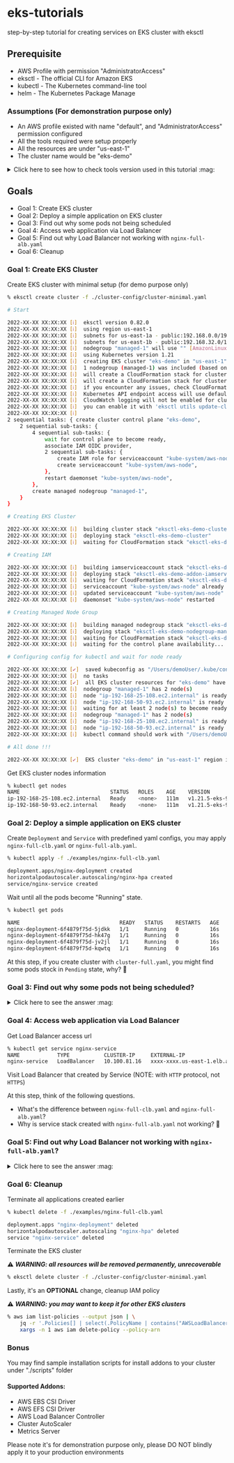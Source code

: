 # eks-tutorials

step-by-step tutorial for creating services on EKS cluster with eksctl

## Prerequisite

- AWS Profile with permission "AdministratorAccess"
- eksctl - The official CLI for Amazon EKS
- kubectl - The Kubernetes command-line tool
- helm - The Kubernetes Package Manage

### Assumptions (**For demonstration purpose only**)

- An AWS profile existed with name "default", and "AdministratorAccess" permission configured
- All the tools required were setup properly
- All the resources are under "us-east-1"
- The cluster name would be "eks-demo"

<details>
<summary>Click here to see how to check tools version used in this tutorial :mag:</summary>

Check `eksctl` version

```sh
% eksctl version

0.82.0
```

Check `kubectl` version

```sh
% kubectl version --client --short

Client Version: v1.23.3
```

Check `helm` version

```sh
% helm version --short

v3.8.0+gd141386
```
</details>

## Goals

- Goal 1: Create EKS cluster
- Goal 2: Deploy a simple application on EKS cluster
- Goal 3: Find out why some pods not being scheduled
- Goal 4: Access web application via Load Balancer
- Goal 5: Find out why Load Balancer not working with `nginx-full-alb.yaml`
- Goal 6: Cleanup


### Goal 1: Create EKS Cluster

Create EKS cluster with minimal setup (for demo purpose only)

```sh
% eksctl create cluster -f ./cluster-config/cluster-minimal.yaml

# Start

2022-XX-XX XX:XX:XX [ℹ]  eksctl version 0.82.0
2022-XX-XX XX:XX:XX [ℹ]  using region us-east-1
2022-XX-XX XX:XX:XX [ℹ]  subnets for us-east-1a - public:192.168.0.0/19 private:192.168.64.0/19
2022-XX-XX XX:XX:XX [ℹ]  subnets for us-east-1b - public:192.168.32.0/19 private:192.168.96.0/19
2022-XX-XX XX:XX:XX [ℹ]  nodegroup "managed-1" will use "" [AmazonLinux2/1.21]
2022-XX-XX XX:XX:XX [ℹ]  using Kubernetes version 1.21
2022-XX-XX XX:XX:XX [ℹ]  creating EKS cluster "eks-demo" in "us-east-1" region with managed nodes
2022-XX-XX XX:XX:XX [ℹ]  1 nodegroup (managed-1) was included (based on the include/exclude rules)
2022-XX-XX XX:XX:XX [ℹ]  will create a CloudFormation stack for cluster itself and 0 nodegroup stack(s)
2022-XX-XX XX:XX:XX [ℹ]  will create a CloudFormation stack for cluster itself and 1 managed nodegroup stack(s)
2022-XX-XX XX:XX:XX [ℹ]  if you encounter any issues, check CloudFormation console or try 'eksctl utils describe-stacks --region=us-east-1 --cluster=eks-demo'
2022-XX-XX XX:XX:XX [ℹ]  Kubernetes API endpoint access will use default of {publicAccess=true, privateAccess=false} for cluster "eks-demo" in "us-east-1"
2022-XX-XX XX:XX:XX [ℹ]  CloudWatch logging will not be enabled for cluster "eks-demo" in "us-east-1"
2022-XX-XX XX:XX:XX [ℹ]  you can enable it with 'eksctl utils update-cluster-logging --enable-types={SPECIFY-YOUR-LOG-TYPES-HERE (e.g. all)} --region=us-east-1 --cluster=eks-demo'
2022-XX-XX XX:XX:XX [ℹ]
2 sequential tasks: { create cluster control plane "eks-demo",
    2 sequential sub-tasks: {
        4 sequential sub-tasks: {
            wait for control plane to become ready,
            associate IAM OIDC provider,
            2 sequential sub-tasks: {
                create IAM role for serviceaccount "kube-system/aws-node",
                create serviceaccount "kube-system/aws-node",
            },
            restart daemonset "kube-system/aws-node",
        },
        create managed nodegroup "managed-1",
    }
}

# Creating EKS Cluster

2022-XX-XX XX:XX:XX [ℹ]  building cluster stack "eksctl-eks-demo-cluster"
2022-XX-XX XX:XX:XX [ℹ]  deploying stack "eksctl-eks-demo-cluster"
2022-XX-XX XX:XX:XX [ℹ]  waiting for CloudFormation stack "eksctl-eks-demo-cluster"

# Creating IAM

2022-XX-XX XX:XX:XX [ℹ]  building iamserviceaccount stack "eksctl-eks-demo-addon-iamserviceaccount-kube-system-aws-node"
2022-XX-XX XX:XX:XX [ℹ]  deploying stack "eksctl-eks-demo-addon-iamserviceaccount-kube-system-aws-node"
2022-XX-XX XX:XX:XX [ℹ]  waiting for CloudFormation stack "eksctl-eks-demo-addon-iamserviceaccount-kube-system-aws-node"
2022-XX-XX XX:XX:XX [ℹ]  serviceaccount "kube-system/aws-node" already exists
2022-XX-XX XX:XX:XX [ℹ]  updated serviceaccount "kube-system/aws-node"
2022-XX-XX XX:XX:XX [ℹ]  daemonset "kube-system/aws-node" restarted

# Creating Managed Node Group

2022-XX-XX XX:XX:XX [ℹ]  building managed nodegroup stack "eksctl-eks-demo-nodegroup-managed-1"
2022-XX-XX XX:XX:XX [ℹ]  deploying stack "eksctl-eks-demo-nodegroup-managed-1"
2022-XX-XX XX:XX:XX [ℹ]  waiting for CloudFormation stack "eksctl-eks-demo-nodegroup-managed-1"
2022-XX-XX XX:XX:XX [ℹ]  waiting for the control plane availability...

# Configuring config for kubectl and wait for node ready

2022-XX-XX XX:XX:XX [✔]  saved kubeconfig as "/Users/demoUser/.kube/config"
2022-XX-XX XX:XX:XX [ℹ]  no tasks
2022-XX-XX XX:XX:XX [✔]  all EKS cluster resources for "eks-demo" have been created
2022-XX-XX XX:XX:XX [ℹ]  nodegroup "managed-1" has 2 node(s)
2022-XX-XX XX:XX:XX [ℹ]  node "ip-192-168-25-108.ec2.internal" is ready
2022-XX-XX XX:XX:XX [ℹ]  node "ip-192-168-50-93.ec2.internal" is ready
2022-XX-XX XX:XX:XX [ℹ]  waiting for at least 2 node(s) to become ready in "managed-1"
2022-XX-XX XX:XX:XX [ℹ]  nodegroup "managed-1" has 2 node(s)
2022-XX-XX XX:XX:XX [ℹ]  node "ip-192-168-25-108.ec2.internal" is ready
2022-XX-XX XX:XX:XX [ℹ]  node "ip-192-168-50-93.ec2.internal" is ready
2022-XX-XX XX:XX:XX [ℹ]  kubectl command should work with "/Users/demoUser/.kube/config", try 'kubectl get nodes'

# All done !!!

2022-XX-XX XX:XX:XX [✔]  EKS cluster "eks-demo" in "us-east-1" region is ready
```
</details>

Get EKS cluster nodes information

```sh
% kubectl get nodes
NAME                             STATUS   ROLES    AGE    VERSION
ip-192-168-25-108.ec2.internal   Ready    <none>   111m   v1.21.5-eks-9017834
ip-192-168-50-93.ec2.internal    Ready    <none>   111m   v1.21.5-eks-9017834
```


### Goal 2: Deploy a simple application on EKS cluster

Create `Deployment` and `Service` with predefined yaml configs, you may apply `nginx-full-clb.yaml` or `nginx-full-alb.yaml`.

```sh
% kubectl apply -f ./examples/nginx-full-clb.yaml

deployment.apps/nginx-deployment created
horizontalpodautoscaler.autoscaling/nginx-hpa created
service/nginx-service created
```

Wait until all the pods become "Running" state.

```sh
% kubectl get pods

NAME                                READY   STATUS    RESTARTS   AGE
nginx-deployment-6f4879f75d-5jdkk   1/1     Running   0          16s
nginx-deployment-6f4879f75d-hk47g   1/1     Running   0          16s
nginx-deployment-6f4879f75d-jv2jl   1/1     Running   0          16s
nginx-deployment-6f4879f75d-kqwtq   1/1     Running   0          16s
```

At this step, if you create cluster with `cluster-full.yaml`, you might find some pods stock in `Pending` state, why? :thinking:

### Goal 3: Find out why some pods not being scheduled?

<details>
<summary>Click here to see the answer :mag:</summary>
please try to find the reason by yourself
</details>

### Goal 4: Access web application via Load Balancer

Get Load Balancer access url

```sh
% kubectl get service nginx-service
NAME            TYPE           CLUSTER-IP     EXTERNAL-IP                             PORT(S)        AGE
nginx-service   LoadBalancer   10.100.81.16   xxxx-xxxx.us-east-1.elb.amazonaws.com   80:31513/TCP   3m30s
```

Visit Load Balancer that created by Service (NOTE: with `HTTP` protocol, not `HTTPS`)

At this step, think of the following questions.

- What's the difference between `nginx-full-clb.yaml` and `nginx-full-alb.yaml`?
- Why is service stack created with `nginx-full-alb.yaml` not working? :thinking:

### Goal 5: Find out why Load Balancer not working with `nginx-full-alb.yaml`?

<details>
<summary>Click here to see the answer :mag:</summary>
Answer: Lack of AWS Load Balancer Controller support.

To setup AWS Load Balancer Controller, please follow the steps below to finish setup,

1) curl -o iam_policy.json https://raw.githubusercontent.com/kubernetes-sigs/aws-load-balancer-controller/v2.3.1/docs/install/iam_policy.json

2) aws iam create-policy --policy-name AWSLoadBalancerControllerIAMPolicy --policy-document file://iam_policy.json

3) export AWS_ACCOUNT_ID=$(aws sts get-caller-identity --query Account --output text)

4) eksctl create iamserviceaccount \
     --cluster=eks-demo \
     --namespace=kube-system \
     --name=aws-load-balancer-controller \
     --attach-policy-arn=arn:aws:iam::${AWS_ACCOUNT_ID}:policy/AWSLoadBalancerControllerIAMPolicy \
     --override-existing-serviceaccounts \
     --approve

5) helm repo add eks https://aws.github.io/eks-charts

6) helm repo update

7) export VPC_ID=$(aws eks describe-cluster --name eks-demo --query 'cluster.resourcesVpcConfig.vpcId' --output text --region us-east-1)

8) helm install aws-load-balancer-controller eks/aws-load-balancer-controller \
     -n kube-system \
     --set clusterName=eks-demo \
     --set serviceAccount.create=false \
     --set serviceAccount.name=aws-load-balancer-controller \
     --set image.repository=602401143452.dkr.ecr.us-east-1.amazonaws.com/amazon/aws-load-balancer-controller \
     --set region=us-east-1 \
     --set VpcId=${VPC_ID}

After finish all the steps above, you should now have AWS Load Balancer Controller support.
</details>


### Goal 6: Cleanup

Terminate all applications created earlier

```sh
% kubectl delete -f ./examples/nginx-full-clb.yaml

deployment.apps "nginx-deployment" deleted
horizontalpodautoscaler.autoscaling "nginx-hpa" deleted
service "nginx-service" deleted
```

Terminate the EKS cluster

:warning: **_WARNING: all resources will be removed permanently, unrecoverable_**

```sh
% eksctl delete cluster -f ./cluster-config/cluster-minimal.yaml
```

Lastly, it's an **OPTIONAL** change, cleanup IAM policy

:warning: **_WARNING: you may want to keep it for other EKS clusters_**

```sh
% aws iam list-policies --output json | \
    jq -r '.Policies[] | select(.PolicyName | contains("AWSLoadBalancerControllerIAMPolicy")) | .Arn' | \
    xargs -n 1 aws iam delete-policy --policy-arn
```


### Bonus

You may find sample installation scripts for install addons to your cluster under "./scripts" folder

#### Supported Addons:

- AWS EBS CSI Driver
- AWS EFS CSI Driver
- AWS Load Balancer Controller
- Cluster AutoScaler
- Metrics Server

Please note it's for demonstration purpose only, please DO NOT blindly apply it to your production environments
